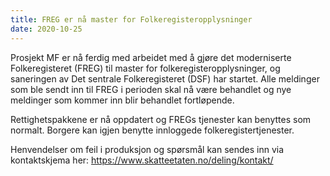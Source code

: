 ```yaml
---
title: FREG er nå master for Folkeregisteropplysninger
date: 2020-10-25 
---
```


Prosjekt MF er nå ferdig med arbeidet med å gjøre det moderniserte Folkeregisteret (FREG) til master for folkeregisteropplysninger, og saneringen av Det sentrale Folkeregisteret (DSF) har startet. Alle meldinger som ble sendt inn til FREG i perioden skal nå være behandlet og nye meldinger som kommer inn blir behandlet fortløpende.  

Rettighetspakkene er nå oppdatert og FREGs tjenester kan benyttes som normalt. Borgere kan igjen benytte innloggede folkeregistertjenester.

Henvendelser om feil i produksjon og spørsmål kan sendes inn via kontaktskjema her: https://www.skatteetaten.no/deling/kontakt/
